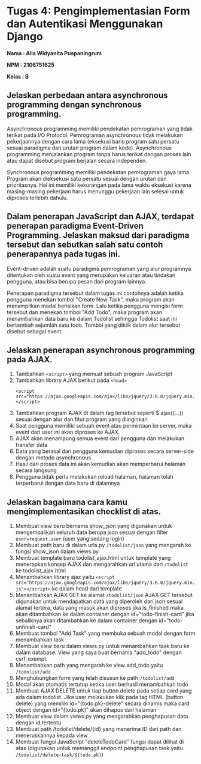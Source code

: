 # **Tugas 4: Pengimplementasian Form dan Autentikasi Menggunakan Django**

**Nama   : Alia Widyanita Puspaningrum**

**NPM    : 2106751625**

**Kelas  : B**

## Jelaskan perbedaan antara asynchronous programming dengan synchronous programming.

Asynchronous programming memiliki pendekatan pemrograman yang tidak terikat pada I/O Protocol. Pemrograman asynchronous tidak melakukan pekerjaannya dengan cara lama (eksekusi baris program satu persatu sesuai paradigma dan urutan program dalam kode). Asynchronous programming menjalankan program tanpa harus terikat dengan proses lain atau dapat disebut program berjalan secara independen.

Synchronous programming memiliki pendekatan pemrograman gaya lama. Program akan dieksekusi satu persatu sesuai dengan urutan dan prioritasnya. Hal ini memiliki kekurangan pada lama waktu eksekusi karena masing-masing pekerjaan harus menunggu pekerjaan lain selesai untuk diproses terlebih dahulu.

## Dalam penerapan JavaScript dan AJAX, terdapat penerapan paradigma Event-Driven Programming. Jelaskan maksud dari paradigma tersebut dan sebutkan salah satu contoh penerapannya pada tugas ini.

Event-driven adalah suatu paradigma pemrograman yang alur programnya ditentukan oleh suatu event yang merupakan keluaran atau tindakan pengguna, atau bisa berupa pesan dari program lainnya.

Penerapan paradigma tersebut dalam tugas ini contohnya adalah ketika pengguna menekan tombol "Create New Task", maka program akan menampilkan modal berisikan form. Lalu ketika pengguna mengisi form tersebut dan menekan tombol "Add Todo", maka program akan menambahkan data baru ke dalam Todolist sehingga Todolist saat ini bertambah sejumlah satu todo. Tombol yang diklik dalam alur tersebut disebut sebagai event.

## Jelaskan penerapan asynchronous programming pada AJAX.

1.  Tambahkan `<script>` yang memuat sebuah program JavaScript
2.  Tambahkan library AJAX berikut pada `<head>`
    ```
    <script src="https://ajax.googleapis.com/ajax/libs/jquery/3.6.0/jquery.min.js"></script>
    ```
3.  Tambahkan program AJAX di dalam tag tersebut seperti $.ajax({...}) sesuai dengan alur dan fitur program yang diinginkan
4.  Saat pengguna memiliki sebuah event atau permintaan ke server, maka event dari user ini akan diproses ke AJAX
5.  AJAX akan menampung semua event dari pengguna dan melakukan transfer data
6.  Data yang berasal dari pengguna kemudian diproses secara server-side dengan metode asynchronous
7.  Hasil dari proses data ini akan kemudian akan memperbarui halaman secara langsung
8.  Pengguna tidak perlu melakukan reload halaman, halaman telah terperbarui dengan data baru di dalamnya

## Jelaskan bagaimana cara kamu mengimplementasikan checklist di atas.

1.  Membuat view baru bernama show_json yang digunakan untuk mengembalikan seluruh data berupa json sesuai dengan filter `user=request.user` (user yang sedang login)
2.  Membuat path baru di dalam urls.py `/todolist/json` yang mengarah ke fungsi show_json dalam views.py
4.  Membuat template baru todolist_ajax.html untuk template yang menerapkan konsep AJAX dan mengarahkan url utama dari `/todolist` ke todolist_ajax.html
5.  Menambahkan library ajax yaitu `<script src="https://ajax.googleapis.com/ajax/libs/jquery/3.6.0/jquery.min.js"></script>` ke dalam head dari template
6.  Menambahkan AJAX GET ke alamat `/todolist/json` AJAX GET tersebut digunakan untuk mendapatkan data yang diperoleh dari json sesuai alamat tertera, data yang masuk akan diproses jika is_finished maka akan ditambahkan ke dalam container dengan id="todo-finish-card" jika sebaliknya akan ditambahkan ke dalam container dengan id="todo-unfinish-card"
7.  Membuat tombol "Add Task" yang membuka sebuah modal dengan form menambahkan task
8. Membuat view baru dalam views.py untuk menambahkan task baru ke dalam database. View yang saya buat bernama "add_todo" dengan csrf_exempt.
9.  Menambahkan path yang mengarah ke view add_todo yaitu `/todolist/add`
10. Menghubungkan form yang telah disusun ke path `/todolist/add`
11. Modal akan otomatis tertutup ketika user berhasil menambahkan todo
12. Membuat AJAX DELETE untuk tiap button delete pada setiap card yang ada dalam todolist. Jika user melakukan klik pada tag HTML (button delete) yang memiliki id="{todo.pk}-delete" secara dinamis maka card object dengan id="{todo.pk}" akan dihapus dari halaman
13. Membuat view dalam views.py yang mengarahkan penghapusan data dengan id tertentu
14. Membuat path /todolist/delete/{id} yang menerima ID dari path dan meneruskannya kepada view
15. Membuat fungsi JavaScript "deleteTodoCard" fungsi dapat dilihat di atas (digunakan untuk memanggil endpoint penghapusan task yaitu `/todolist/delete-task/${todo.pk}`)  